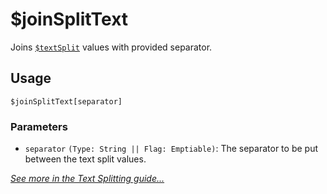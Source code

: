 # $joinSplitText
Joins [`$textSplit`](./textSplit.md) values with provided separator.

## Usage
```
$joinSplitText[separator]
```

### Parameters
- `separator` `(Type: String || Flag: Emptiable)`: The separator to be put between the text split values.

[*See more in the Text Splitting guide...*](../guides/general/textSplitting.md)
